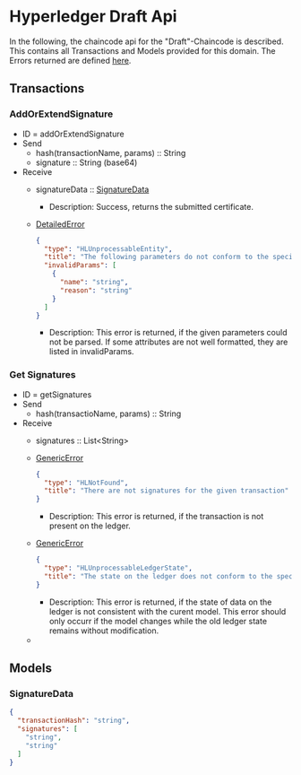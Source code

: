 # Hyperledger Draft Api

In the following, the chaincode api for the "Draft"-Chaincode is described.
This contains all Transactions and Models provided for this domain.
The Errors returned are defined [here](errors.md#Errors).

## Transactions

### AddOrExtendSignature
- ID = addOrExtendSignature
- Send
    - hash(transactionName, params) :: String
    - signature :: String (base64)
- Receive
    - signatureData :: [SignatureData](#SignatureData)
      -  Description: Success, returns the submitted certificate.

    - [DetailedError](errors.md#DetailedError) 
      ```json
      {
        "type": "HLUnprocessableEntity",
        "title": "The following parameters do not conform to the specified format",
        "invalidParams": [
          {
            "name": "string",
            "reason": "string"
          }
        ]
      }
      ```
       - Description: This error is returned, if the given parameters could not be parsed. If some attributes are not well formatted, they are listed in invalidParams.

### Get Signatures
- ID = getSignatures
- Send
    - hash(transactioName, params) :: String
- Receive
    - signatures :: List\<String\>

    - [GenericError](errors.md#GenericError) 
      ```json
      {
        "type": "HLNotFound",
        "title": "There are not signatures for the given transaction"
      }
      ```
      - Description: This error is returned, if the transaction is not present on the ledger.
    - [GenericError](errors.md#GenericError) 
      ```json
      {
        "type": "HLUnprocessableLedgerState",
        "title": "The state on the ledger does not conform to the specified format"
      }
      ```
      - Description: This error is returned, if the state of data on the ledger is not consistent with the curent model. This error should only occurr if the model changes while the old ledger state remains without modification.
    - 

## <a id="Models" />Models

### <a id="SignatureData" />SignatureData
```json
{
  "transactionHash": "string",
  "signatures": [
    "string",
    "string"
  ]
}
```
